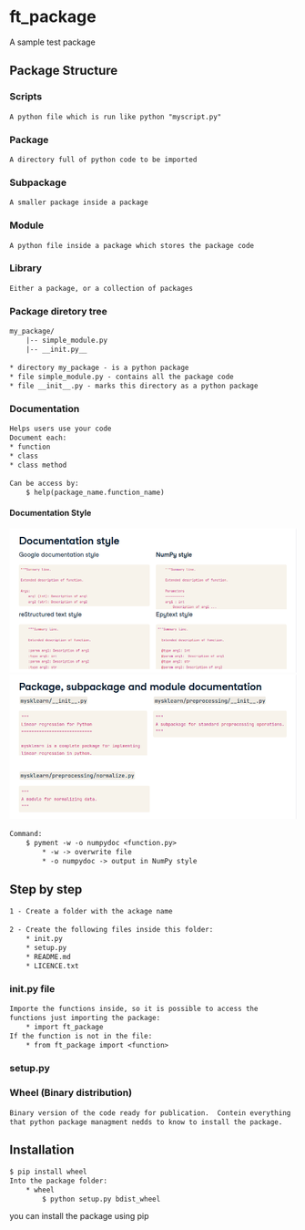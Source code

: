 # ft_package

A sample test package  

## Package Structure

### Scripts

    A python file which is run like python "myscript.py"  

### Package

    A directory full of python code to be imported

### Subpackage

    A smaller package inside a package

### Module

    A python file inside a package which stores the package code  

### Library

    Either a package, or a collection of packages

### Package diretory tree

    my_package/
        |-- simple_module.py
        |-- __init.py__

    * directory my_package - is a python package
    * file simple_module.py - contains all the package code
    * file __init__.py - marks this directory as a python package

### Documentation

    Helps users use your code  
    Document each:  
    * function
    * class
    * class method  

    Can be access by:
        $ help(package_name.function_name) 
    
#### Documentation Style

![Documentation Style](./package_doc.png)
![Package, subpackage and module documentation](./package_subpackage_module_.png)

    Command:  
        $ pyment -w -o numpydoc <function.py>  
            * -w -> overwrite file  
            * -o numpydoc -> output in NumPy style

## Step by step

    1 - Create a folder with the ackage name  

    2 - Create the following files inside this folder:  
        * init.py  
        * setup.py  
        * README.md  
        * LICENCE.txt  

### init.py file

    Importe the functions inside, so it is possible to access the functions just importing the package:  
        * import ft_package
    If the function is not in the file:
        * from ft_package import <function>

### setup.py


### Wheel (Binary distribution)

    Binary version of the code ready for publication.  Contein everything that python package managment nedds to know to install the package.

## Installation
  
    $ pip install wheel
    Into the package folder:  
        * wheel
            $ python setup.py bdist_wheel



you can install the package using pip  

